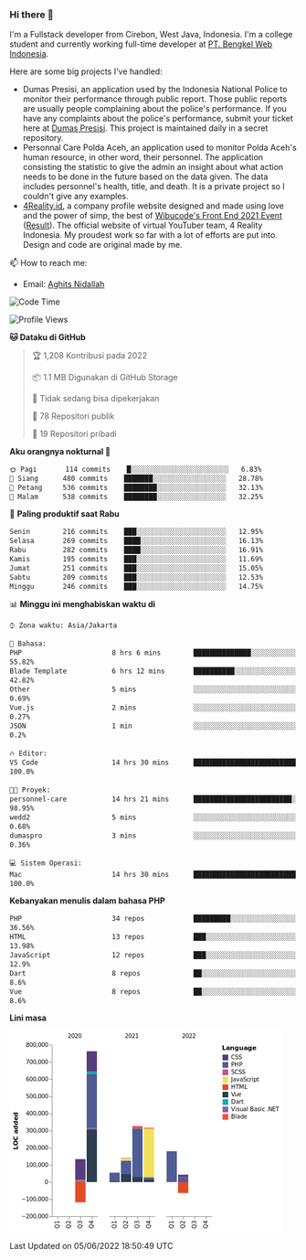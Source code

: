### Hi there 👋
I'm a Fullstack developer from Cirebon, West Java, Indonesia. I'm a college student and currently working full-time developer at [PT. Bengkel Web Indonesia](https://github.com/PT-Bengkel-Web-Indonesia).

Here are some big projects I've handled:
- Dumas Presisi, an application used by the Indonesia National Police to monitor their performance through public report. Those public reports are usually people complaining about the police's performance. If you have any complaints about the police's performance, submit your ticket here at [Dumas Presisi](https://dumaspresisi.polri.go.id/dumaspro). This project is maintained daily in a secret repository.
- Personnal Care Polda Aceh, an application used to monitor Polda Aceh's human resource, in other word, their personnel. The application consisting the statistic to give the admin an insight about what action needs to be done in the future based on the data given. The data includes personnel's health, title, and death. It is a private project so I couldn't give any examples.
- [4Reality.id](https://4reality.id), a company profile website designed and made using love and the power of simp, the best of [Wibucode's Front End 2021 Event](https://github.com/wibucode02/submision-event-frontend-2021) ([Result](https://github.com/wibucode02/top-5-pemenang-event-front-end-wibucode-2021)). The official website of virtual YouTuber team, 4 Reality Indonesia. My proudest work so far with a lot of efforts are put into. Design and code are original made by me.

📫 How to reach me:
- Email: [Aghits Nidallah](mailto:yourlovelydev@gmail.com)

<!--START_SECTION:waka-->
![Code Time](http://img.shields.io/badge/Code%20Time-0%20secs-blue)

![Profile Views](http://img.shields.io/badge/Profil%20dilihat-2-blue)

**🐱 Dataku di GitHub** 

> 🏆 1,208 Kontribusi pada 2022
 > 
> 📦 1.1 MB Digunakan di GitHub Storage 
 > 
> 🚫 Tidak sedang bisa dipekerjakan
 > 
> 📜 78 Repositori publik 
 > 
> 🔑 19 Repositori pribadi  
 > 
**Aku orangnya nokturnal 🦉** 

```text
🌞 Pagi       114 commits    █░░░░░░░░░░░░░░░░░░░░░░░░   6.83% 
🌆 Siang      480 commits    ███████░░░░░░░░░░░░░░░░░░   28.78% 
🌃 Petang     536 commits    ████████░░░░░░░░░░░░░░░░░   32.13% 
🌙 Malam      538 commits    ████████░░░░░░░░░░░░░░░░░   32.25%

```
📅 **Paling produktif saat Rabu** 

```text
Senin        216 commits    ███░░░░░░░░░░░░░░░░░░░░░░   12.95% 
Selasa       269 commits    ████░░░░░░░░░░░░░░░░░░░░░   16.13% 
Rabu         282 commits    ████░░░░░░░░░░░░░░░░░░░░░   16.91% 
Kamis        195 commits    ███░░░░░░░░░░░░░░░░░░░░░░   11.69% 
Jumat        251 commits    ███░░░░░░░░░░░░░░░░░░░░░░   15.05% 
Sabtu        209 commits    ███░░░░░░░░░░░░░░░░░░░░░░   12.53% 
Minggu       246 commits    ███░░░░░░░░░░░░░░░░░░░░░░   14.75%

```


📊 **Minggu ini menghabiskan waktu di** 

```text
⌚︎ Zona waktu: Asia/Jakarta

💬 Bahasa: 
PHP                      8 hrs 6 mins        ██████████████░░░░░░░░░░░   55.82% 
Blade Template           6 hrs 12 mins       ██████████░░░░░░░░░░░░░░░   42.82% 
Other                    5 mins              ░░░░░░░░░░░░░░░░░░░░░░░░░   0.69% 
Vue.js                   2 mins              ░░░░░░░░░░░░░░░░░░░░░░░░░   0.27% 
JSON                     1 min               ░░░░░░░░░░░░░░░░░░░░░░░░░   0.2%

🔥 Editor: 
VS Code                  14 hrs 30 mins      █████████████████████████   100.0%

🐱‍💻 Proyek: 
personnel-care           14 hrs 21 mins      ████████████████████████░   98.95% 
wedd2                    5 mins              ░░░░░░░░░░░░░░░░░░░░░░░░░   0.68% 
dumaspro                 3 mins              ░░░░░░░░░░░░░░░░░░░░░░░░░   0.36%

💻 Sistem Operasi: 
Mac                      14 hrs 30 mins      █████████████████████████   100.0%

```

**Kebanyakan menulis dalam bahasa PHP** 

```text
PHP                      34 repos            █████████░░░░░░░░░░░░░░░░   36.56% 
HTML                     13 repos            ███░░░░░░░░░░░░░░░░░░░░░░   13.98% 
JavaScript               12 repos            ███░░░░░░░░░░░░░░░░░░░░░░   12.9% 
Dart                     8 repos             ██░░░░░░░░░░░░░░░░░░░░░░░   8.6% 
Vue                      8 repos             ██░░░░░░░░░░░░░░░░░░░░░░░   8.6%

```


**Lini masa**

![Chart not found](https://raw.githubusercontent.com/NikarashiHatsu/NikarashiHatsu/master/charts/bar_graph.png) 


 Last Updated on 05/06/2022 18:50:49 UTC
<!--END_SECTION:waka-->
